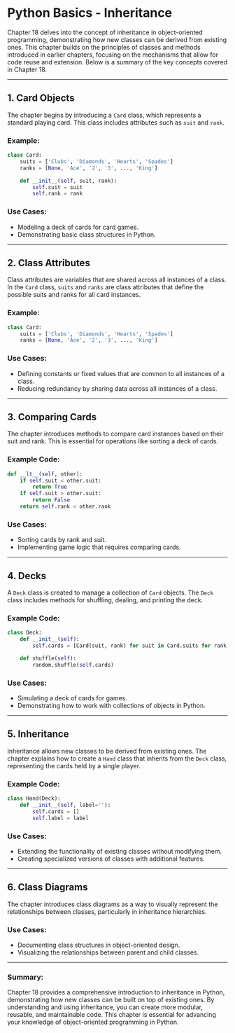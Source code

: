 # Python Basics - Inheritance

Chapter 18 delves into the concept of inheritance in object-oriented programming, demonstrating how new classes can be derived from existing ones. This chapter builds on the principles of classes and methods introduced in earlier chapters, focusing on the mechanisms that allow for code reuse and extension. Below is a summary of the key concepts covered in Chapter 18.

---

## 1. Card Objects

The chapter begins by introducing a `Card` class, which represents a standard playing card. This class includes attributes such as `suit` and `rank`.

### Example:

```python
class Card:
    suits = ['Clubs', 'Diamonds', 'Hearts', 'Spades']
    ranks = [None, 'Ace', '2', '3', ..., 'King']

    def __init__(self, suit, rank):
        self.suit = suit
        self.rank = rank
```

### Use Cases:

- Modeling a deck of cards for card games.
- Demonstrating basic class structures in Python.

---

## 2. Class Attributes

Class attributes are variables that are shared across all instances of a class. In the `Card` class, `suits` and `ranks` are class attributes that define the possible suits and ranks for all card instances.

### Example:

```python
class Card:
    suits = ['Clubs', 'Diamonds', 'Hearts', 'Spades']
    ranks = [None, 'Ace', '2', '3', ..., 'King']
```

### Use Cases:

- Defining constants or fixed values that are common to all instances of a class.
- Reducing redundancy by sharing data across all instances of a class.

---

## 3. Comparing Cards

The chapter introduces methods to compare card instances based on their suit and rank. This is essential for operations like sorting a deck of cards.

### Example Code:

```python
def __lt__(self, other):
    if self.suit < other.suit:
        return True
    if self.suit > other.suit:
        return False
    return self.rank < other.rank
```

### Use Cases:

- Sorting cards by rank and suit.
- Implementing game logic that requires comparing cards.

---

## 4. Decks

A `Deck` class is created to manage a collection of `Card` objects. The `Deck` class includes methods for shuffling, dealing, and printing the deck.

### Example Code:

```python
class Deck:
    def __init__(self):
        self.cards = [Card(suit, rank) for suit in Card.suits for rank in Card.ranks]

    def shuffle(self):
        random.shuffle(self.cards)
```

### Use Cases:

- Simulating a deck of cards for games.
- Demonstrating how to work with collections of objects in Python.

---

## 5. Inheritance

Inheritance allows new classes to be derived from existing ones. The chapter explains how to create a `Hand` class that inherits from the `Deck` class, representing the cards held by a single player.

### Example Code:

```python
class Hand(Deck):
    def __init__(self, label=''):
        self.cards = []
        self.label = label
```

### Use Cases:

- Extending the functionality of existing classes without modifying them.
- Creating specialized versions of classes with additional features.

---

## 6. Class Diagrams

The chapter introduces class diagrams as a way to visually represent the relationships between classes, particularly in inheritance hierarchies.

### Use Cases:

- Documenting class structures in object-oriented design.
- Visualizing the relationships between parent and child classes.

---

### Summary:

Chapter 18 provides a comprehensive introduction to inheritance in Python, demonstrating how new classes can be built on top of existing ones. By understanding and using inheritance, you can create more modular, reusable, and maintainable code. This chapter is essential for advancing your knowledge of object-oriented programming in Python.
